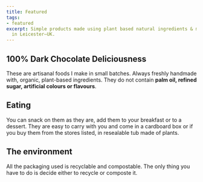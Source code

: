 ```yaml
---
title: Featured
tags:
- featured
excerpt: Simple products made using plant based natural ingredients & materials handcrafted
  in Leicester—UK.
---
```


## 100% Dark Chocolate Deliciousness

These are artisanal foods I make in small batches. Always freshly handmade with, organic, plant-based ingredients. They do not contain **palm oil, refined sugar, artificial colours or flavours**.

## Eating

You can snack on them as they are, add them to your breakfast or to a dessert. They are easy to carry with you and come in a cardboard box or if you buy them from the stores listed, in resealable tub made of plants.

## The environment

All the packaging used is recyclable and compostable. The only thing you have to do is decide either to recycle or composte it.